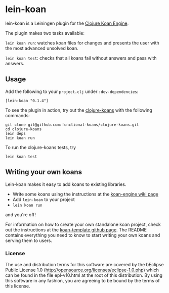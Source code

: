 # lein-koan

lein-koan is a Leiningen plugin for the [Clojure Koan Engine](https://github.com/functional-koans/clojure-koan-engine).

The plugin makes two tasks available:

`lein koan run`:  watches koan files for changes and presents the user with the most advanced unsolved koan.

`lein koan test`: checks that all koans fail without answers and pass with answers.

## Usage

Add the following to your `project.clj` under `:dev-dependencies`:

    [lein-koan "0.1.4"]

To see the plugin in action, try out the [clojure-koans](https://github.com/functional-koans/clojure-koans) with the following commands:

    git clone git@github.com:functional-koans/clojure-koans.git
    cd clojure-koans
    lein deps
    lein koan run

To run the clojure-koans tests, try

    lein koan test

## Writing your own koans 

Lein-koan makes it easy to add koans to existing libraries.

- Write some koans using the instructions at the [koan-engine wiki page](https://github.com/functional-koans/clojure-koan-engine/wiki/How-to-write-koans)
- Add `lein-koan` to your project
- `lein koan run`

and you're off!

For information on how to create your own standalone koan project, check out the instructions at the [koan-template github page](https://github.com/functional-koans/koan-template). The README contains everything you need to know to start writing your own koans and serving them to users.

### License

The use and distribution terms for this software are covered by the
bEclipse Public License 1.0 (http://opensource.org/licenses/eclipse-1.0.php)
which can be found in the file epl-v10.html at the root of this distribution.
By using this software in any fashion, you are agreeing to be bound by
the terms of this license.
